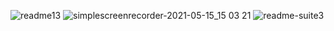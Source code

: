 
![readme13](https://user-images.githubusercontent.com/59021489/106516732-c9201000-64d7-11eb-8b2c-0e402c3d64fb.jpg)
![simplescreenrecorder-2021-05-15_15 03 21](https://user-images.githubusercontent.com/59021489/118362244-0b54f500-b58f-11eb-9e03-97f2b850c30d.gif)
![readme-suite3](https://user-images.githubusercontent.com/59021489/106468501-4c247480-649e-11eb-8919-f24069a02c8c.jpg)
